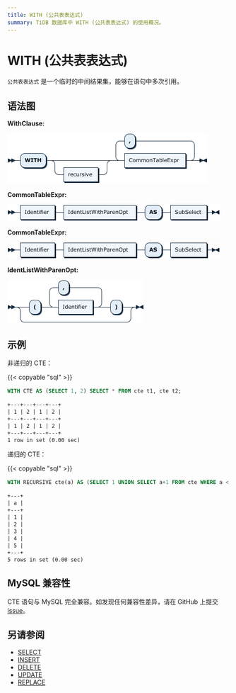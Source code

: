 ```yaml
---
title: WITH (公共表表达式)
summary: TiDB 数据库中 WITH (公共表表达式) 的使用概况。
---
```


# WITH (公共表表达式)

`公共表表达式` 是一个临时的中间结果集，能够在语句中多次引用。

## 语法图

**WithClause:**

![WithClause](/media/sqlgram/WithClause.png)

**CommonTableExpr:**

![CommonTableExpr](/media/sqlgram/CommonTableExpr.png)

**CommonTableExpr:**

![CommonTableExpr](/media/sqlgram/CommonTableExpr.png)

**IdentListWithParenOpt:**

![IdentListWithParenOpt](/media/sqlgram/IdentListWithParenOpt.png)

## 示例

非递归的 CTE：

{{< copyable "sql" >}}

```sql
WITH CTE AS (SELECT 1, 2) SELECT * FROM cte t1, cte t2;
```

```
+---+---+---+---+
| 1 | 2 | 1 | 2 |
+---+---+---+---+
| 1 | 2 | 1 | 2 |
+---+---+---+---+
1 row in set (0.00 sec)
```

递归的 CTE：

{{< copyable "sql" >}}

```sql
WITH RECURSIVE cte(a) AS (SELECT 1 UNION SELECT a+1 FROM cte WHERE a < 5) SELECT * FROM cte;
```

```
+---+
| a |
+---+
| 1 |
| 2 |
| 3 |
| 4 |
| 5 |
+---+
5 rows in set (0.00 sec)
```

## MySQL 兼容性

CTE 语句与 MySQL 完全兼容。如发现任何兼容性差异，请在 GitHub 上提交 [issue](https://github.com/pingcap/tidb/issues/new/choose)。

## 另请参阅

* [SELECT](/sql-statements/sql-statement-select.md)
* [INSERT](/sql-statements/sql-statement-insert.md)
* [DELETE](/sql-statements/sql-statement-delete.md)
* [UPDATE](/sql-statements/sql-statement-update.md)
* [REPLACE](/sql-statements/sql-statement-replace.md)